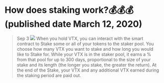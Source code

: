 # How does staking work?💰💰💰 (published date March 12, 2020)
> Sep 3
![](https://miro.medium.com/max/700/1*EBsE2Ga8Ae0E1xQxqSfcbg.png)
When you hold VTX, you can interact with the smart contract to Stake some or all of your tokens to the staker pool.
You choose how many VTX you want to stake and how long you would like to Stake for.
While your VTX is in the staker pool, it earns a % from that pool for up to 300 days, proportional to the size of your stake and its length (the longer you stake, the greater the return). At the end of the Stake, your VTX and any additional VTX earned during the staking period are paid out.
